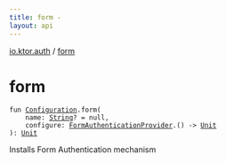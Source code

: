 ```yaml
---
title: form - 
layout: api
---
```


<div class='api-docs-breadcrumbs'><a href="index.html">io.ktor.auth</a> / <a href="./form.html">form</a></div>

# form

<div class="signature"><code><span class="keyword">fun </span><a href="-authentication/-configuration/index.html"><span class="identifier">Configuration</span></a><span class="symbol">.</span><span class="identifier">form</span><span class="symbol">(</span><br/>&nbsp;&nbsp;&nbsp;&nbsp;<span class="parameterName" id="io.ktor.auth$form(io.ktor.auth.Authentication.Configuration, kotlin.String, kotlin.Function1((io.ktor.auth.FormAuthenticationProvider, kotlin.Unit)))/name">name</span><span class="symbol">:</span>&nbsp;<a href="https://kotlinlang.org/api/latest/jvm/stdlib/kotlin/-string/index.html"><span class="identifier">String</span></a><span class="symbol">?</span>&nbsp;<span class="symbol">=</span>&nbsp;null<span class="symbol">, </span><br/>&nbsp;&nbsp;&nbsp;&nbsp;<span class="parameterName" id="io.ktor.auth$form(io.ktor.auth.Authentication.Configuration, kotlin.String, kotlin.Function1((io.ktor.auth.FormAuthenticationProvider, kotlin.Unit)))/configure">configure</span><span class="symbol">:</span>&nbsp;<a href="-form-authentication-provider/index.html"><span class="identifier">FormAuthenticationProvider</span></a><span class="symbol">.</span><span class="symbol">(</span><span class="symbol">)</span>&nbsp;<span class="symbol">-&gt;</span>&nbsp;<a href="https://kotlinlang.org/api/latest/jvm/stdlib/kotlin/-unit/index.html"><span class="identifier">Unit</span></a><br/><span class="symbol">)</span><span class="symbol">: </span><a href="https://kotlinlang.org/api/latest/jvm/stdlib/kotlin/-unit/index.html"><span class="identifier">Unit</span></a></code></div>

Installs Form Authentication mechanism

